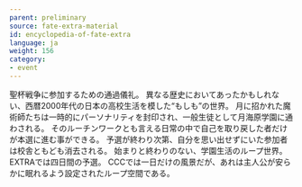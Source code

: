 ```yaml
---
parent: preliminary
source: fate-extra-material
id: encyclopedia-of-fate-extra
language: ja
weight: 156
category:
- event
---
```


聖杯戦争に参加するための通過儀礼。
異なる歴史においてあったかもしれない、西暦2000年代の日本の高校生活を模した“もしも”の世界。
月に招かれた魔術師たちは一時的にパーソナリティを封印され、一般生徒として月海原学園に通わされる。
そのルーチンワークとも言える日常の中で自己を取り戻した者だけが本選に進む事ができる。
予選が終わり次第、自分を思い出せずにいた参加者は校舎ともども消去される。
始まりと終わりのない、学園生活のループ世界。
EXTRAでは四日間の予選。
CCCでは一日だけの風景だが、あれは主人公が安らかに眠れるよう設定されたループ空間である。
